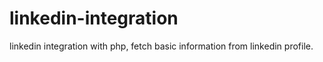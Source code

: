 # linkedin-integration
linkedin integration with php, fetch basic information from linkedin profile.
